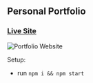 ## Personal Portfolio

### [Live Site](#)

![Portfolio Website](#)



Setup:
- run ```npm i && npm start```
